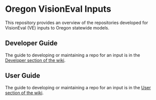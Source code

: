 # Oregon VisionEval Inputs

This repository provides an overview of the repositories developed for VisionEval (VE) inputs to Oregon statewide models.

## Developer Guide

The guide to developing or maintaining a repo for an input is in the [Developer section of the wiki](https://github.com/ODOTClimateOfficeAnalysis/oregon-ve-input-updates/wiki/Developer-Guide).

## User Guide

The guide to developing or maintaining a repo for an input is in the [User section of the wiki](https://github.com/ODOTClimateOfficeAnalysis/oregon-ve-input-updates/wiki/User-Guide).
